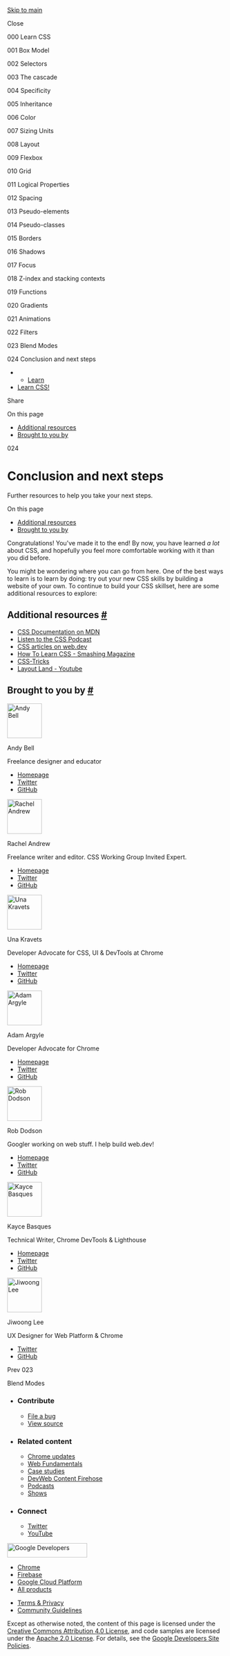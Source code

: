 <a href="#main" class="skip-link w-button">Skip to main</a>

<span class="w-tooltip">Close</span>

<span class="font-mono drawer-course__link-counter">000</span> <span class="drawer-course__link-title gap-left-400">Learn CSS</span>

<span class="font-mono drawer-course__link-counter">001</span> <span class="drawer-course__link-title gap-left-400">Box Model</span>

<span class="font-mono drawer-course__link-counter">002</span> <span class="drawer-course__link-title gap-left-400">Selectors</span>

<span class="font-mono drawer-course__link-counter">003</span> <span class="drawer-course__link-title gap-left-400">The cascade</span>

<span class="font-mono drawer-course__link-counter">004</span> <span class="drawer-course__link-title gap-left-400">Specificity</span>

<span class="font-mono drawer-course__link-counter">005</span> <span class="drawer-course__link-title gap-left-400">Inheritance</span>

<span class="font-mono drawer-course__link-counter">006</span> <span class="drawer-course__link-title gap-left-400">Color</span>

<span class="font-mono drawer-course__link-counter">007</span> <span class="drawer-course__link-title gap-left-400">Sizing Units</span>

<span class="font-mono drawer-course__link-counter">008</span> <span class="drawer-course__link-title gap-left-400">Layout</span>

<span class="font-mono drawer-course__link-counter">009</span> <span class="drawer-course__link-title gap-left-400">Flexbox</span>

<span class="font-mono drawer-course__link-counter">010</span> <span class="drawer-course__link-title gap-left-400">Grid</span>

<span class="font-mono drawer-course__link-counter">011</span> <span class="drawer-course__link-title gap-left-400">Logical Properties</span>

<span class="font-mono drawer-course__link-counter">012</span> <span class="drawer-course__link-title gap-left-400">Spacing</span>

<span class="font-mono drawer-course__link-counter">013</span> <span class="drawer-course__link-title gap-left-400">Pseudo-elements</span>

<span class="font-mono drawer-course__link-counter">014</span> <span class="drawer-course__link-title gap-left-400">Pseudo-classes</span>

<span class="font-mono drawer-course__link-counter">015</span> <span class="drawer-course__link-title gap-left-400">Borders</span>

<span class="font-mono drawer-course__link-counter">016</span> <span class="drawer-course__link-title gap-left-400">Shadows</span>

<span class="font-mono drawer-course__link-counter">017</span> <span class="drawer-course__link-title gap-left-400">Focus</span>

<span class="font-mono drawer-course__link-counter">018</span> <span class="drawer-course__link-title gap-left-400">Z-index and stacking contexts</span>

<span class="font-mono drawer-course__link-counter">019</span> <span class="drawer-course__link-title gap-left-400">Functions</span>

<span class="font-mono drawer-course__link-counter">020</span> <span class="drawer-course__link-title gap-left-400">Gradients</span>

<span class="font-mono drawer-course__link-counter">021</span> <span class="drawer-course__link-title gap-left-400">Animations</span>

<span class="font-mono drawer-course__link-counter">022</span> <span class="drawer-course__link-title gap-left-400">Filters</span>

<span class="font-mono drawer-course__link-counter">023</span> <span class="drawer-course__link-title gap-left-400">Blend Modes</span>

<span class="font-mono drawer-course__link-counter">024</span> <span class="drawer-course__link-title gap-left-400">Conclusion and next steps</span>

- - [Learn](/learn/)
- [Learn CSS!](/learn/css/)

Share

On this page

- <a href="#additional-resources" class="toc__anchor">Additional resources</a>
- <a href="#brought-to-you-by" class="toc__anchor">Brought to you by</a>

024

# Conclusion and next steps

Further resources to help you take your next steps.

On this page

- <a href="#additional-resources" class="toc__anchor">Additional resources</a>
- <a href="#brought-to-you-by" class="toc__anchor">Brought to you by</a>

Congratulations! You've made it to the end! By now, you have learned _a lot_ about CSS, and hopefully you feel more comfortable working with it than you did before.

You might be wondering where you can go from here. One of the best ways to learn is to learn by doing: try out your new CSS skills by building a website of your own. To continue to build your CSS skillset, here are some additional resources to explore:

## Additional resources <a href="#additional-resources" class="w-headline-link">#</a>

- [CSS Documentation on MDN](https://developer.mozilla.org/en-US/docs/Web/CSS)
- [Listen to the CSS Podcast](https://thecsspodcast.libsyn.com)
- [CSS articles on web.dev](https://web.dev/tags/css/)
- [How To Learn CSS - Smashing Magazine](https://www.smashingmagazine.com/2019/01/how-to-learn-css/)
- [CSS-Tricks](https://css-tricks.com/tag/css/)
- [Layout Land - Youtube](https://www.youtube.com/channel/UC7TizprGknbDalbHplROtag)

## Brought to you by <a href="#brought-to-you-by" class="w-headline-link">#</a>

<img src="https://web-dev.imgix.net/image/foR0vJZKULb5AGJExlazy1xYDgI2/KgpVYUM3YJiVTASm4RTB.jpeg?auto=format" alt="Andy Bell" class="flex-shrink-none rounded-full" sizes="(min-width: 80px) 80px, calc(100vw - 48px)" srcset="https://web-dev.imgix.net/image/foR0vJZKULb5AGJExlazy1xYDgI2/KgpVYUM3YJiVTASm4RTB.jpeg?auto=format&amp;w=80 80w, https://web-dev.imgix.net/image/foR0vJZKULb5AGJExlazy1xYDgI2/KgpVYUM3YJiVTASm4RTB.jpeg?auto=format&amp;w=91 91w, https://web-dev.imgix.net/image/foR0vJZKULb5AGJExlazy1xYDgI2/KgpVYUM3YJiVTASm4RTB.jpeg?auto=format&amp;w=104 104w, https://web-dev.imgix.net/image/foR0vJZKULb5AGJExlazy1xYDgI2/KgpVYUM3YJiVTASm4RTB.jpeg?auto=format&amp;w=119 119w, https://web-dev.imgix.net/image/foR0vJZKULb5AGJExlazy1xYDgI2/KgpVYUM3YJiVTASm4RTB.jpeg?auto=format&amp;w=135 135w, https://web-dev.imgix.net/image/foR0vJZKULb5AGJExlazy1xYDgI2/KgpVYUM3YJiVTASm4RTB.jpeg?auto=format&amp;w=154 154w, https://web-dev.imgix.net/image/foR0vJZKULb5AGJExlazy1xYDgI2/KgpVYUM3YJiVTASm4RTB.jpeg?auto=format&amp;w=160 160w" width="80" height="80" />

Andy Bell

Freelance designer and educator

- [Homepage](https://piccalil.li/)
- [Twitter](https://twitter.com/@piccalilli_)
- [GitHub](https://github.com/andy-piccalilli)

<img src="https://web-dev.imgix.net/image/admin/dUAN2DEXHRT6G6iPrIby.jpg?auto=format" alt="Rachel Andrew" class="flex-shrink-none rounded-full" sizes="(min-width: 80px) 80px, calc(100vw - 48px)" srcset="https://web-dev.imgix.net/image/admin/dUAN2DEXHRT6G6iPrIby.jpg?auto=format&amp;w=80 80w, https://web-dev.imgix.net/image/admin/dUAN2DEXHRT6G6iPrIby.jpg?auto=format&amp;w=91 91w, https://web-dev.imgix.net/image/admin/dUAN2DEXHRT6G6iPrIby.jpg?auto=format&amp;w=104 104w, https://web-dev.imgix.net/image/admin/dUAN2DEXHRT6G6iPrIby.jpg?auto=format&amp;w=119 119w, https://web-dev.imgix.net/image/admin/dUAN2DEXHRT6G6iPrIby.jpg?auto=format&amp;w=135 135w, https://web-dev.imgix.net/image/admin/dUAN2DEXHRT6G6iPrIby.jpg?auto=format&amp;w=154 154w, https://web-dev.imgix.net/image/admin/dUAN2DEXHRT6G6iPrIby.jpg?auto=format&amp;w=160 160w" width="80" height="80" />

Rachel Andrew

Freelance writer and editor. CSS Working Group Invited Expert.

- [Homepage](https://rachelandrew.co.uk/)
- [Twitter](https://twitter.com/@rachelandrew)
- [GitHub](https://github.com/rachelandrew)

<img src="https://web-dev.imgix.net/image/admin/c4bzyDkOZ9MhBaqp0HfW.jpg?auto=format" alt="Una Kravets" class="flex-shrink-none rounded-full" sizes="(min-width: 80px) 80px, calc(100vw - 48px)" srcset="https://web-dev.imgix.net/image/admin/c4bzyDkOZ9MhBaqp0HfW.jpg?auto=format&amp;w=80 80w, https://web-dev.imgix.net/image/admin/c4bzyDkOZ9MhBaqp0HfW.jpg?auto=format&amp;w=91 91w, https://web-dev.imgix.net/image/admin/c4bzyDkOZ9MhBaqp0HfW.jpg?auto=format&amp;w=104 104w, https://web-dev.imgix.net/image/admin/c4bzyDkOZ9MhBaqp0HfW.jpg?auto=format&amp;w=119 119w, https://web-dev.imgix.net/image/admin/c4bzyDkOZ9MhBaqp0HfW.jpg?auto=format&amp;w=135 135w, https://web-dev.imgix.net/image/admin/c4bzyDkOZ9MhBaqp0HfW.jpg?auto=format&amp;w=154 154w, https://web-dev.imgix.net/image/admin/c4bzyDkOZ9MhBaqp0HfW.jpg?auto=format&amp;w=160 160w" width="80" height="80" />

Una Kravets

Developer Advocate for CSS, UI & DevTools at Chrome

- [Homepage](https://una.im/)
- [Twitter](https://twitter.com/@una)
- [GitHub](https://github.com/una)

<img src="https://web-dev.imgix.net/image/admin/jdQIxAJrGuFOtwmuDfIn.jpg?auto=format" alt="Adam Argyle" class="flex-shrink-none rounded-full" sizes="(min-width: 80px) 80px, calc(100vw - 48px)" srcset="https://web-dev.imgix.net/image/admin/jdQIxAJrGuFOtwmuDfIn.jpg?auto=format&amp;w=80 80w, https://web-dev.imgix.net/image/admin/jdQIxAJrGuFOtwmuDfIn.jpg?auto=format&amp;w=91 91w, https://web-dev.imgix.net/image/admin/jdQIxAJrGuFOtwmuDfIn.jpg?auto=format&amp;w=104 104w, https://web-dev.imgix.net/image/admin/jdQIxAJrGuFOtwmuDfIn.jpg?auto=format&amp;w=119 119w, https://web-dev.imgix.net/image/admin/jdQIxAJrGuFOtwmuDfIn.jpg?auto=format&amp;w=135 135w, https://web-dev.imgix.net/image/admin/jdQIxAJrGuFOtwmuDfIn.jpg?auto=format&amp;w=154 154w, https://web-dev.imgix.net/image/admin/jdQIxAJrGuFOtwmuDfIn.jpg?auto=format&amp;w=160 160w" width="80" height="80" />

Adam Argyle

Developer Advocate for Chrome

- [Homepage](https://nerdy.dev)
- [Twitter](https://twitter.com/@argyleink)
- [GitHub](https://github.com/argyleink)

<img src="https://web-dev.imgix.net/image/admin/1Yk1TThRpbQr08rC9tmL.jpg?auto=format" alt="Rob Dodson" class="flex-shrink-none rounded-full" sizes="(min-width: 80px) 80px, calc(100vw - 48px)" srcset="https://web-dev.imgix.net/image/admin/1Yk1TThRpbQr08rC9tmL.jpg?auto=format&amp;w=80 80w, https://web-dev.imgix.net/image/admin/1Yk1TThRpbQr08rC9tmL.jpg?auto=format&amp;w=91 91w, https://web-dev.imgix.net/image/admin/1Yk1TThRpbQr08rC9tmL.jpg?auto=format&amp;w=104 104w, https://web-dev.imgix.net/image/admin/1Yk1TThRpbQr08rC9tmL.jpg?auto=format&amp;w=119 119w, https://web-dev.imgix.net/image/admin/1Yk1TThRpbQr08rC9tmL.jpg?auto=format&amp;w=135 135w, https://web-dev.imgix.net/image/admin/1Yk1TThRpbQr08rC9tmL.jpg?auto=format&amp;w=154 154w, https://web-dev.imgix.net/image/admin/1Yk1TThRpbQr08rC9tmL.jpg?auto=format&amp;w=160 160w" width="80" height="80" />

Rob Dodson

Googler working on web stuff. I help build web.dev!

- [Homepage](https://robdodson.me)
- [Twitter](https://twitter.com/@rob_dodson)
- [GitHub](https://github.com/robdodson)

<img src="https://web-dev.imgix.net/image/admin/7GdPR4YDRHSS6llepBOd.jpg?auto=format" alt="Kayce Basques" class="flex-shrink-none rounded-full" sizes="(min-width: 80px) 80px, calc(100vw - 48px)" srcset="https://web-dev.imgix.net/image/admin/7GdPR4YDRHSS6llepBOd.jpg?auto=format&amp;w=80 80w, https://web-dev.imgix.net/image/admin/7GdPR4YDRHSS6llepBOd.jpg?auto=format&amp;w=91 91w, https://web-dev.imgix.net/image/admin/7GdPR4YDRHSS6llepBOd.jpg?auto=format&amp;w=104 104w, https://web-dev.imgix.net/image/admin/7GdPR4YDRHSS6llepBOd.jpg?auto=format&amp;w=119 119w, https://web-dev.imgix.net/image/admin/7GdPR4YDRHSS6llepBOd.jpg?auto=format&amp;w=135 135w, https://web-dev.imgix.net/image/admin/7GdPR4YDRHSS6llepBOd.jpg?auto=format&amp;w=154 154w, https://web-dev.imgix.net/image/admin/7GdPR4YDRHSS6llepBOd.jpg?auto=format&amp;w=160 160w" width="80" height="80" />

Kayce Basques

Technical Writer, Chrome DevTools & Lighthouse

- [Homepage](https://kayce.basqu.es/)
- [Twitter](https://twitter.com/@kaycebasques)
- [GitHub](https://github.com/kaycebasques)

<img src="https://web-dev.imgix.net/image/foR0vJZKULb5AGJExlazy1xYDgI2/i3fyhkDpmO6VM1opsETS.jpg?auto=format" alt="Jiwoong Lee" class="flex-shrink-none rounded-full" sizes="(min-width: 80px) 80px, calc(100vw - 48px)" srcset="https://web-dev.imgix.net/image/foR0vJZKULb5AGJExlazy1xYDgI2/i3fyhkDpmO6VM1opsETS.jpg?auto=format&amp;w=80 80w, https://web-dev.imgix.net/image/foR0vJZKULb5AGJExlazy1xYDgI2/i3fyhkDpmO6VM1opsETS.jpg?auto=format&amp;w=91 91w, https://web-dev.imgix.net/image/foR0vJZKULb5AGJExlazy1xYDgI2/i3fyhkDpmO6VM1opsETS.jpg?auto=format&amp;w=104 104w, https://web-dev.imgix.net/image/foR0vJZKULb5AGJExlazy1xYDgI2/i3fyhkDpmO6VM1opsETS.jpg?auto=format&amp;w=119 119w, https://web-dev.imgix.net/image/foR0vJZKULb5AGJExlazy1xYDgI2/i3fyhkDpmO6VM1opsETS.jpg?auto=format&amp;w=135 135w, https://web-dev.imgix.net/image/foR0vJZKULb5AGJExlazy1xYDgI2/i3fyhkDpmO6VM1opsETS.jpg?auto=format&amp;w=154 154w, https://web-dev.imgix.net/image/foR0vJZKULb5AGJExlazy1xYDgI2/i3fyhkDpmO6VM1opsETS.jpg?auto=format&amp;w=160 160w" width="80" height="80" />

Jiwoong Lee

UX Designer for Web Platform & Chrome

- [Twitter](https://twitter.com/@jiwoong)
- [GitHub](https://github.com/jimoong)

<a href="/learn/css/blend-modes/" class="course-pagination-control"></a>

<span class="font-mono case-upper display-none md:display-inline">Prev</span> <span class="font-mono">023</span>

Blend Modes

- ### Contribute

  - <a href="https://github.com/GoogleChrome/web.dev/issues/new?assignees=&amp;labels=bug&amp;template=bug_report.md&amp;title=" class="w-footer__linkbox-link">File a bug</a>
  - <a href="https://github.com/googlechrome/web.dev" class="w-footer__linkbox-link">View source</a>

- ### Related content

  - <a href="https://blog.chromium.org/" class="w-footer__linkbox-link">Chrome updates</a>
  - <a href="https://developers.google.com/web/" class="w-footer__linkbox-link">Web Fundamentals</a>
  - <a href="https://developers.google.com/web/showcase/" class="w-footer__linkbox-link">Case studies</a>
  - <a href="https://devwebfeed.appspot.com/" class="w-footer__linkbox-link">DevWeb Content Firehose</a>
  - <a href="/podcasts/" class="w-footer__linkbox-link">Podcasts</a>
  - <a href="/shows/" class="w-footer__linkbox-link">Shows</a>

- ### Connect

  - <a href="https://www.twitter.com/ChromiumDev" class="w-footer__linkbox-link">Twitter</a>
  - <a href="https://www.youtube.com/user/ChromeDevelopers" class="w-footer__linkbox-link">YouTube</a>

<a href="https://developers.google.com/" class="w-footer__utility-logo-link"><img src="/images/lockup-color.png" alt="Google Developers" class="w-footer__utility-logo" width="185" height="33" /></a>

- <a href="https://developer.chrome.com/" class="w-footer__utility-link">Chrome</a>
- <a href="https://firebase.google.com/" class="w-footer__utility-link">Firebase</a>
- <a href="https://cloud.google.com/" class="w-footer__utility-link">Google Cloud Platform</a>
- <a href="https://developers.google.com/products" class="w-footer__utility-link">All products</a>

<!-- -->

- <a href="https://policies.google.com/" class="w-footer__utility-link">Terms &amp; Privacy</a>
- <a href="/community-guidelines/" class="w-footer__utility-link">Community Guidelines</a>

Except as otherwise noted, the content of this page is licensed under the [Creative Commons Attribution 4.0 License](https://creativecommons.org/licenses/by/4.0/), and code samples are licensed under the [Apache 2.0 License](https://www.apache.org/licenses/LICENSE-2.0). For details, see the [Google Developers Site Policies](https://developers.google.com/terms/site-policies).
